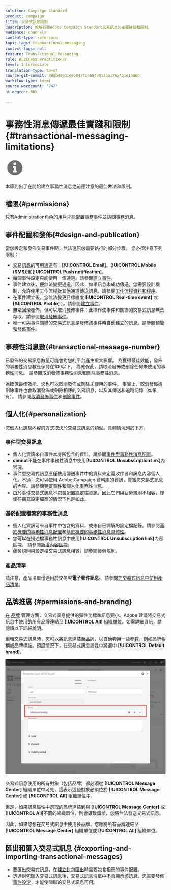 ```yaml
---
solution: Campaign Standard
product: campaign
title: 交易式訊息限制
description: 瞭解有關Adobe Campaign Standard交易訊息的主要建議和限制。
audience: channels
content-type: reference
topic-tags: transactional-messaging
context-tags: null
feature: Transactional Messaging
role: Business Practitioner
level: Intermediate
translation-type: tm+mt
source-git-commit: 088b49931ee5047fa6b949813ba17654b1e10d60
workflow-type: tm+mt
source-wordcount: '747'
ht-degree: 66%

---
```



# 事務性消息傳遞最佳實踐和限制{#transactional-messaging-limitations}

<img src="assets/do-not-localize/icon_concepts.svg" width="60px">

本節列出了在開始建立事務性消息之前應注意的最佳做法和限制。

<!--For more on transactional messages, including on how to configure and create them, see [Getting started with transactional messaging](../../channels/using/getting-started-with-transactional-msg.md).-->

## 權限{#permissions}

只有[Administration](../../administration/using/users-management.md#functional-administrators)角色的用戶才能配置事務事件並訪問事務消息。

## 事件配置和發佈{#design-and-publication}

當您設定和發佈交易事件時，無法還原您需要執行的部分步驟。 您必須注意下列限制：

* 交易訊息的可用通道有：**[!UICONTROL Email]**、**[!UICONTROL Mobile (SMS)]**&#x200B;和&#x200B;**[!UICONTROL Push notification]**。
* 每個事件設定只能使用一個通道。請參閱[建立事件](../../channels/using/configuring-transactional-event.md#creating-an-event)。
* 事件建立後，便無法變更通道。因此，如果訊息未成功傳送，您需要設計機制，允許使用工作流程從其他通道傳送訊息。請參閱[工作流程資料和程序](../../automating/using/get-started-workflows.md)。
* 在事件建立後，您無法變更目標維度 **[!UICONTROL Real-time event]** 或 **[!UICONTROL Profile]** ）。請參閱[建立事件](../../channels/using/configuring-transactional-event.md#creating-an-event)。
* 無法回滾發佈，但可以取消發佈事件：此操作使事件和關聯的交易式訊息無法存取。請參閱[取消發佈事件](../../channels/using/publishing-transactional-event.md#unpublishing-an-event)。
* 唯一可與事件關聯的交易式訊息是發佈該事件時自動建立的訊息。請參閱[預覽和發佈事件](../../channels/using/publishing-transactional-event.md#previewing-and-publishing-the-event)。

## 事務性消息數{#transactional-message-number}

已發佈的交易訊息數量可能會對您的平台產生重大影響。 為獲得最佳效能，發佈的事務性消息數應保持在100以下。 為確保此，請取消發佈或刪除任何未使用的事務性消息。 請參閱[取消發佈事務性消息](../../channels/using/publishing-transactional-message.md#unpublishing-a-transactional-message)和[刪除事務性消息](../../channels/using/publishing-transactional-message.md#deleting-a-transactional-message)。

為確保最佳效能，您也可以取消發佈或刪除未使用的事件。 事實上，取消發佈或刪除事件也會取消發佈或刪除相應的交易訊息，以及其傳送和追蹤記錄（如果有）。 請參閱[取消發佈事件](../../channels/using/publishing-transactional-event.md#unpublishing-an-event)和[刪除事件](../../channels/using/publishing-transactional-event.md#deleting-an-event)。

## 個人化{#personalization}

您個人化訊息內容的方式取決於交易式訊息的類型。具體情況列於下方。

### 事件型交易訊息

* 個人化資訊來自事件本身所包含的資料。請參閱[事件型事務性消息配置](../../channels/using/configuring-transactional-event.md#event-based-transactional-messages)。
* **cannot**&#x200B;不能在事件事務性消息中使用&#x200B;**[!UICONTROL Unsubscription link]**&#x200B;內容塊。
* 事件型交易式訊息應僅使用傳送事件中的資料來定義收件者和訊息內容個人化。不過，您可以使用 Adobe Campaign 資料庫的資訊，豐富您交易式訊息的內容。請參閱[豐富事件](../../channels/using/configuring-transactional-event.md#enriching-the-transactional-message-content)和[個人化事務性消息](../../channels/using/editing-transactional-message.md#personalizing-a-transactional-message)。
* 由於事件交易式訊息不包含配置設定檔資訊，因此它們與疲勞規則不相容，即使在擴充設定檔案的情況下也是如此。

### 基於配置檔案的事務性消息

* 個人化資訊可來自事件中包含的資料，或來自已調解的設定檔記錄。請參閱[基於概要的事務性消息配置](../../channels/using/configuring-transactional-event.md#profile-based-transactional-messages)和[基於概要的事務性消息具體性](../../channels/using/editing-transactional-message.md#profile-transactional-message-specificities)。
* 您&#x200B;**可以**&#x200B;在描述檔事務性訊息中使用&#x200B;**[!UICONTROL Unsubscription link]**&#x200B;內容區塊。 請參閱[新增內容區塊](../../designing/using/personalization.md#adding-a-content-block)。
* 疲勞規則與設定檔交易式訊息相容。請參閱[疲勞規則](../../sending/using/fatigue-rules.md)。

### 產品清單

請注意，產品清單僅適用於交易型&#x200B;**電子郵件訊息**。 請參閱[在交易式訊息中使用產品清單](../../designing/using/using-product-listings.md)。

## 品牌推廣 {#permissions-and-branding}

在 [品牌](../../administration/using/branding.md) 管理方面，交易式訊息提供的彈性比標準訊息要小。Adobe 建議將交易式訊息中使用的所有品牌連結至 **[!UICONTROL All]** [組織單位](../../administration/using/organizational-units.md)。如需詳細資訊，請閱讀以下詳細說明。

編輯交易式訊息時，您可以將訊息連結至品牌，以自動套用一些參數，例如品牌名稱或品牌標誌。預設情況下，在交易式訊息屬性中將選中 **[!UICONTROL Default brand]**。

![](assets/message-center_branding.png)

交易式訊息使用的所有對象（包括品牌）都必須從 **[!UICONTROL Message Center]** 組織單位中可見，這表示這些對象必須位於 **[!UICONTROL Message Center]** 或 **[!UICONTROL All]** 組織單位中。

但是，如果訊息屬性中選取的品牌連結到與 **[!UICONTROL Message Center]** 或 **[!UICONTROL All]**&#x200B;不同的組織單位，則會導致錯誤，您將無法發送交易式訊息。

因此，如果您想在交易式訊息中使用多品牌，您應將所有品牌連結至 **[!UICONTROL Message Center]** 組織單位或 **[!UICONTROL All]** 組織單位。

## 匯出和匯入交易式訊息 {#exporting-and-importing-transactional-messages}

* 要匯出交易式訊息，在[建立封包匯出](../../automating/using/managing-packages.md#creating-a-package)時需要包含相應的事件配置。
* 透過封包[匯入交易式訊息後](../../automating/using/managing-packages.md#importing-a-package)，交易式訊息清單中不會顯示該訊息。您需要[發佈事件設定](../../channels/using/publishing-transactional-event.md)，才能使關聯的交易式訊息可用。
